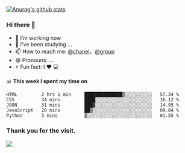[![Anurag's github stats](https://github-readme-stats.vercel.app/api?username=bmqy)](https://github.com/anuraghazra/github-readme-stats)
### Hi there 👋
- 🔭 I’m working now
- 🌱 I've been studying ...
- 📫 How to reach me: [@chanel](https://t.me/tcbmqy)，[@group](https://t.me/tgbmqy)
- 😄 Pronouns: ...
- ⚡ Fun fact:  I ❤️ 💻

📊 **This week I spent my time on**
<!--START_SECTION:waka-->
```text
HTML         2 hrs 1 min     ██████████████▒░░░░░░░░░░   57.34 % 
CSS          34 mins         ████░░░░░░░░░░░░░░░░░░░░░   16.12 % 
JSON         31 mins         ███▓░░░░░░░░░░░░░░░░░░░░░   14.95 % 
JavaScript   20 mins         ██▒░░░░░░░░░░░░░░░░░░░░░░   09.84 % 
Python       3 mins          ▒░░░░░░░░░░░░░░░░░░░░░░░░   01.55 % 
```
<!--END_SECTION:waka-->

### Thank you for the visit.
![](http://profile-counter.glitch.me/bmqy/count.svg)
